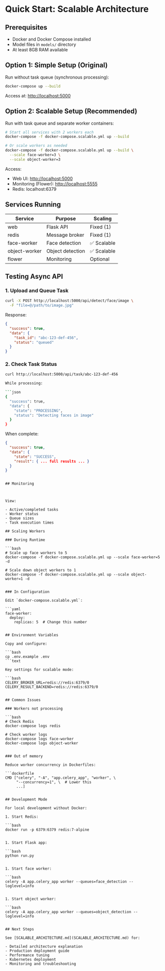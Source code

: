 # Quick Start: Scalable Architecture

## Prerequisites

- Docker and Docker Compose installed
- Model files in `models/` directory
- At least 8GB RAM available

## Option 1: Simple Setup (Original)

Run without task queue (synchronous processing):

```bash
docker-compose up --build
```

Access at: <http://localhost:5000>

## Option 2: Scalable Setup (Recommended)

Run with task queue and separate worker containers:

```bash
# Start all services with 2 workers each
docker-compose -f docker-compose.scalable.yml up --build

# Or scale workers as needed
docker-compose -f docker-compose.scalable.yml up --build \
  --scale face-worker=3 \
  --scale object-worker=3
```

Access:

- Web UI: <http://localhost:5000>
- Monitoring (Flower): <http://localhost:5555>
- Redis: localhost:6379

## Services Running

| Service | Purpose | Scaling |
|---------|---------|---------|
| web | Flask API | Fixed (1) |
| redis | Message broker | Fixed (1) |
| face-worker | Face detection | ✅ Scalable |
| object-worker | Object detection | ✅ Scalable |
| flower | Monitoring | Optional |

## Testing Async API

### 1. Upload and Queue Task

```bash
curl -X POST http://localhost:5000/api/detect/face/image \
  -F "file=@/path/to/image.jpg"
```

Response:

```json
{
  "success": true,
  "data": {
    "task_id": "abc-123-def-456",
    "status": "queued"
  }
}
```

### 2. Check Task Status

```bash
curl http://localhost:5000/api/task/abc-123-def-456

While processing:

```json
{
  "success": true,
  "data": {
    "state": "PROCESSING",
    "status": "Detecting faces in image"
  }
}
```

When complete:

```json
{
  "success": true,
  "data": {
    "state": "SUCCESS",
    "result": { ... full results ... }
  }
}
```
```text

## Monitoring
```

```text


View:

- Active/completed tasks
- Worker status
- Queue sizes
- Task execution times

## Scaling Workers

### During Runtime

```bash
# Scale up face workers to 5
docker-compose -f docker-compose.scalable.yml up --scale face-worker=5 -d

# Scale down object workers to 1
docker-compose -f docker-compose.scalable.yml up --scale object-worker=1 -d


### In Configuration

Edit `docker-compose.scalable.yml`:

```yaml
face-worker:
  deploy:
    replicas: 5  # Change this number


## Environment Variables

Copy and configure:

```bash
cp .env.example .env
```text

Key settings for scalable mode:

```bash
CELERY_BROKER_URL=redis://redis:6379/0
CELERY_RESULT_BACKEND=redis://redis:6379/0


## Common Issues

### Workers not processing

```bash
# Check Redis
docker-compose logs redis

# Check worker logs
docker-compose logs face-worker
docker-compose logs object-worker


### Out of memory

Reduce worker concurrency in Dockerfiles:

```dockerfile
CMD ["celery", "-A", "app.celery_app", "worker", \
     "--concurrency=1", \  # Lower this
     ...]


## Development Mode

For local development without Docker:

1. Start Redis:

```bash
docker run -p 6379:6379 redis:7-alpine


1. Start Flask app:

```bash
python run.py


1. Start face worker:

```bash
celery -A app.celery_app worker --queues=face_detection --loglevel=info


1. Start object worker:

```bash
celery -A app.celery_app worker --queues=object_detection --loglevel=info


## Next Steps

See [SCALABLE_ARCHITECTURE.md](SCALABLE_ARCHITECTURE.md) for:

- Detailed architecture explanation
- Production deployment guide
- Performance tuning
- Kubernetes deployment
- Monitoring and troubleshooting
